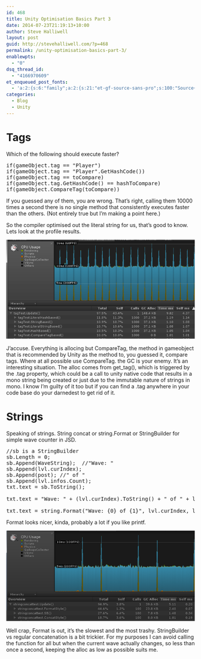 ```yaml
---
id: 468
title: Unity Optimisation Basics Part 3
date: 2014-07-23T21:19:13+10:00
author: Steve Halliwell
layout: post
guid: http://stevehalliwell.com/?p=468
permalink: /unity-optimisation-basics-part-3/
enablewpts:
  - "0"
dsq_thread_id:
  - "4166970609"
et_enqueued_post_fonts:
  - 'a:2:{s:6:"family";a:2:{s:21:"et-gf-source-sans-pro";s:100:"Source+Sans+Pro:200,200italic,300,300italic,regular,italic,600,600italic,700,700italic,900,900italic";s:10:"et-gf-lato";s:75:"Lato:100,100italic,300,300italic,regular,italic,700,700italic,900,900italic";}s:6:"subset";a:7:{i:0;s:8:"cyrillic";i:1;s:5:"greek";i:2;s:10:"vietnamese";i:3;s:5:"latin";i:4;s:9:"greek-ext";i:5;s:9:"latin-ext";i:6;s:12:"cyrillic-ext";}}'
categories:
  - Blog
  - Unity
---
```

# Tags

Which of the following should execute faster?

<pre class="lang:default decode:true">if(gameObject.tag == "Player")
if(gameObject.tag == "Player".GetHashCode())
if(gameObject.tag == toCompare)
if(gameObject.tag.GetHashCode() == hashToCompare)
if(gameObject.CompareTag(toCompare))</pre>

If you guessed any of them, you are wrong. That&#8217;s right, calling them 10000 times a second there is no single method that consistently executes faster than the others. (Not entirely true but I&#8217;m making a point here.)

So the compiler optimised out the literal string for us, that&#8217;s good to know. Lets look at the profile results.

![](../assets/images/2014/07/tagtest.png)

J&#8217;accuse. Everything is allocing but CompareTag, the method in gameobject that is recommended by Unity as the method to, you guessed it, compare tags. Where at all possible use CompareTag. the GC is your enemy. It&#8217;s an interesting situation. The alloc comes from get_tag(), which is triggered by the .tag property, which could be a call to unity native code that results in a mono string being created or just due to the immutable nature of strings in mono. I know I&#8217;m guilty of it too but if you can find a .tag anywhere in your code base do your darnedest to get rid of it.

# Strings

Speaking of strings. String concat or string.Format or StringBuilder for simple wave counter in JSD.

<pre class="lang:default decode:true">//sb is a StringBuilder
sb.Length = 0;
sb.Append(WaveString);	//"Wave: "
sb.Append(lvl.curIndex);
sb.Append(post); //" of "
sb.Append(lvl.infos.Count);
txt.text = sb.ToString();

txt.text = "Wave: " + (lvl.curIndex).ToString() + " of " + lvl.infos.Count.ToString();

txt.text = string.Format("Wave: {0} of {1}", lvl.curIndex, lvl.infos.Count);</pre>

Format looks nicer, kinda, probably a lot if you like printf.

![](../assets/images/2014/07/stringtest.png)

Well crap, Format is out, it&#8217;s the slowest and the most trashy. StringBuilder vs regular concatenation is a bit trickier. For my purposes I can avoid calling the function for all but when the current wave actually changes, so less than once a second, keeping the alloc as low as possible suits me.

&nbsp;